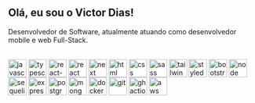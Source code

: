## Olá, eu sou o Victor Dias!

Desenvolvedor de Software, atualmente atuando como desenvolvedor mobile e web Full-Stack.

<div><br>
  <img align="center" title="JavaScript" alt="javascript" height="37" width="37" src="https://cdn.jsdelivr.net/gh/devicons/devicon@latest/icons/javascript/javascript-original.svg">
  <img align="center" title="TypeScript" alt="typescript" height="37" width="37" src="https://cdn.jsdelivr.net/gh/devicons/devicon@latest/icons/typescript/typescript-original.svg">
  <img align="center" title="React Native" alt="react-native" height="37" width="37" src="https://cdn.worldvectorlogo.com/logos/react-native-1.svg">
  <img align="center" title="React" alt="react" height="37" width="37" src="https://cdn.jsdelivr.net/gh/devicons/devicon@latest/icons/react/react-original.svg">
  <img align="center" title="Next" alt="next" height="37" width="37" src="https://cdn.jsdelivr.net/gh/devicons/devicon@latest/icons/nextjs/nextjs-original.svg">
  <img align="center" title="HTML" alt="html" height="37" width="37" src="https://cdn.jsdelivr.net/gh/devicons/devicon@latest/icons/html5/html5-original.svg">
  <img align="center" title="CSS" alt="css" height="37" width="37" src="https://cdn.jsdelivr.net/gh/devicons/devicon@latest/icons/css3/css3-original.svg">
  <img align="center" title="SASS" alt="sass" height="37" width="37" src="https://cdn.jsdelivr.net/gh/devicons/devicon@latest/icons/sass/sass-original.svg">
  <img align="center" title="Tailwind" alt="tailwind" height="37" width="37" src="https://cdn.jsdelivr.net/gh/devicons/devicon@latest/icons/tailwindcss/tailwindcss-original.svg">
  <img align="center" title="Styled-components" alt="styled-components" height="37" width="37" src="https://cdn.worldvectorlogo.com/logos/styled-components-1.svg">
  <img align="center" title="Bootstrap" alt="bootstrap" height="37" width="37" src="https://cdn.jsdelivr.net/gh/devicons/devicon@latest/icons/bootstrap/bootstrap-original.svg">
  <img align="center" title="Node" alt="node" height="37" width="37" src="https://cdn.jsdelivr.net/gh/devicons/devicon@latest/icons/nodejs/nodejs-original.svg">
  <img align="center" title="Sequelize" alt="sequelize" height="37" width="37" src="https://cdn.jsdelivr.net/gh/devicons/devicon@latest/icons/sequelize/sequelize-original.svg">
  <img align="center" title="Express" alt="express" height="37" width="37" src="https://cdn.jsdelivr.net/gh/devicons/devicon@latest/icons/express/express-original.svg">
  <img align="center" title="PostgreSQL" alt="postgresql" height="37" width="37" src="https://cdn.jsdelivr.net/gh/devicons/devicon@latest/icons/postgresql/postgresql-original.svg">
  <img align="center" title="MongoDB" alt="mongodb" height="37" width="37" src="https://cdn.jsdelivr.net/gh/devicons/devicon@latest/icons/mongodb/mongodb-original.svg">
  <img align="center" title="Docker" alt="docker" height="37" width="37" src="https://cdn.jsdelivr.net/gh/devicons/devicon@latest/icons/docker/docker-original.svg">
  <img align="center" title="Git" alt="git" height="37" width="37" src="https://cdn.jsdelivr.net/gh/devicons/devicon@latest/icons/git/git-original.svg">
  <img align="center" title="Github Actions" alt="ghactions" height="37" width="37" src="https://cdn.jsdelivr.net/gh/devicons/devicon@latest/icons/githubactions/githubactions-original.svg">
  <img align="center" title="AWS" alt="aws" height="37" width="37" src="https://cdn.jsdelivr.net/gh/devicons/devicon@latest/icons/amazonwebservices/amazonwebservices-original-wordmark.svg">
</div>
